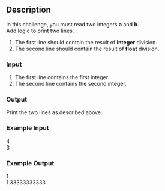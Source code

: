 ## Description

In this challenge, you must read two integers **a** and **b**. <br>
Add logic to print two lines. <br>

1. The first line should contain the result of **integer** division.<br>
2. The second line should contain the result of **float**
   division.

### Input

1. The first line contains the first integer.
2. The second line contains the second integer.

### Output

Print the two lines as described above.

### Example Input

4 <br>
3

### Example Output

1 <br>
1.33333333333